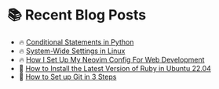 # :books: Recent Blog Posts

<!-- BLOGPOSTS:START -->
 - 🔥 [Conditional Statements in Python](https://ianonjuguna.hashnode.dev/conditional-statements-in-python)
 - 🔥 [System-Wide Settings in Linux](https://ianonjuguna.hashnode.dev/system-wide-settings-in-linux)
 - 🔥 [How I Set Up My Neovim Config For Web Development](https://ianonjuguna.hashnode.dev/how-i-set-up-my-neovim-config-for-web-development)
 - 💫 [How to Install the Latest Version of Ruby in Ubuntu 22.04](https://ianonjuguna.hashnode.dev/how-to-install-ruby-in-ubuntu)
 - 🌮 [How to Set up Git in 3 Steps](https://ianonjuguna.hashnode.dev/how-to-set-up-git-in-3-steps)<!-- BLOGPOSTS:END -->
